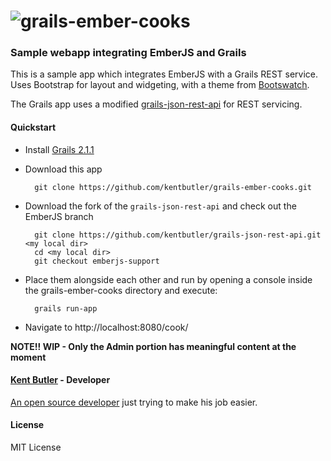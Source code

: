# ![grails-ember-cooks](https://github.com/kentbutler/grails-ember-cooks)

### Sample webapp integrating EmberJS and Grails

This is a sample app which integrates EmberJS with a Grails REST service. Uses Bootstrap for layout and widgeting, with a theme from [Bootswatch](http://bootswatch.com/).

The Grails app uses a modified [grails-json-rest-api](https://github.com/kentbutler/grails-json-rest-api) for REST servicing.


#### Quickstart

* Install [Grails 2.1.1](http://grails.org/) 

* Download this app

        git clone https://github.com/kentbutler/grails-ember-cooks.git

* Download the fork of the `grails-json-rest-api` and check out the EmberJS branch

        git clone https://github.com/kentbutler/grails-json-rest-api.git <my local dir>
        cd <my local dir>
        git checkout emberjs-support
        

* Place them alongside each other and run by opening a console inside the grails-ember-cooks directory and execute:

        grails run-app 

* Navigate to http://localhost:8080/cook/


**NOTE!! WIP - Only the Admin portion has meaningful content at the moment**


#### [Kent Butler](https://github.com/kentbutler) - Developer

[An open source developer](http://kentbutlercs.blogspot.hu/) just trying to make his job easier.


#### License

MIT License
